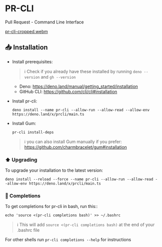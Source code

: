# PR-CLI

Pull Request - Command Line Interface

[pr-cli-cropped.webm](https://github.com/annervisser/pr-cli/assets/5613416/59192746-36fd-43a5-85e7-f2a15fb7e449)


## 📥 Installation

- Install prerequisites:
  > ℹ️ Check if you already have these installed by running `deno --version` and `gh --version`
  - Deno: https://deno.land/manual/getting_started/installation
  - GitHub CLI: https://github.com/cli/cli#installation
- Install pr-cli:

  ```shell
  deno install --name pr-cli --allow-run --allow-read --allow-env https://deno.land/x/prcli/main.ts
  ```

- Install Gum:

  ```shell
  pr-cli install-deps
  ```

  > ℹ️ you can also install Gum manually if you prefer:
  > https://github.com/charmbracelet/gum#installation

### ⬆️ Upgrading

To upgrade your installation to the latest version:

```shell
deno install --reload --force --name pr-cli --allow-run --allow-read --allow-env https://deno.land/x/prcli/main.ts
```

### 🔲 Completions

To get completions for pr-cli in bash, run this::

```shell
echo 'source <(pr-cli completions bash)' >> ~/.bashrc
```

> ℹ This will add `source <(pr-cli completions bash)` at the end of your .bashrc file

For other shells run `pr-cli completions --help` for instructions

